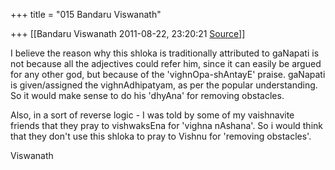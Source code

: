 +++
title = "015 Bandaru Viswanath"

+++
[[Bandaru Viswanath	2011-08-22, 23:20:21 [Source](https://groups.google.com/g/samskrita/c/_xFhJ0AoawY)]]



  
I believe the reason why this shloka is traditionally attributed to gaNapati is not because all the adjectives could refer him, since it can easily be argued for any other god, but because of the 'vighnOpa-shAntayE' praise. gaNapati is given/assigned the vighnAdhipatyam, as per the popular understanding. So it would make sense to do his 'dhyAna' for removing obstacles.  
  
Also, in a sort of reverse logic - I was told by some of my vaishnavite friends that they pray to vishwaksEna for 'vighna nAshana'. So i would think that they don't use this shloka to pray to Vishnu for 'removing obstacles'.  
  
Viswanath  

